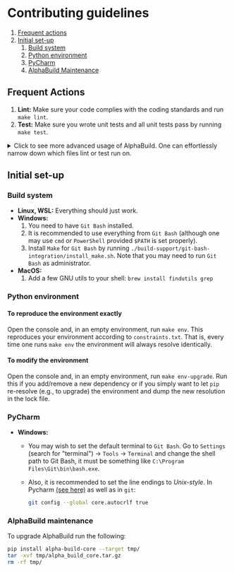 # Contributing guidelines

1. [Frequent actions](#frequent-actions)
2. [Initial set-up](#initial-set-up)
   1. [Build system](#build-system)
   2. [Python environment](#python-environment)
   3. [PyCharm](#pycharm)
   4. [AlphaBuild Maintenance](#alphabuild-maintenance)

## Frequent Actions

1. **Lint:** Make sure your code complies with the coding standards and run `make lint`.
2. **Test:** Make sure you wrote unit tests and all unit tests pass by running `make test`.

<!-- markdownlint-disable MD033 -->
<details>
  <summary>
    Click to see more advanced usage of AlphaBuild. One can effortlessly narrow down which files lint or test run on.
  </summary>
For example:

- `make lint on={{cookiecutter.project_name}}/hello.py` runs all on the given file.
- `make lint on={{cookiecutter.project_name}}/` runs all linters in the given directory.
- `make lint on="{{cookiecutter.project_name}}/ tests/"` runs all linters on the given directories.
- `make lint on=build*` runs all linters on the results of the glob.
- `make lint on=myspecialdirs` where at the top of the Makefile
  `myspecialdir=.github/workflows build-support/alpha-build`. Save yourself a bunch of keystrokes by leveraging aliases.
- `make lint since=master` runs all formatters on the diff between the current branch and master.
- `make lint since=HEAD~1` runs all formatters on all files that changed since "2 commits ago".
- `make lint since=--cached` runs all linters on all files that are "git added".
- `make lint on=my_dir/ since=HEAD~2` will run all linters on all files in `my_dir/` that changed since "3 commits ago".

</details>
<!-- markdownlint-disable MD033 -->

## Initial set-up

### Build system

- **Linux, WSL:** Everything should just work.
- **Windows:**
  1. You need to have `Git Bash` installed.
  2. It is recommended to use everything from `Git Bash`
     (although one may use `cmd` or `PowerShell` provided `$PATH` is set properly).
  3. Install `Make` for `Git Bash` by running `./build-support/git-bash-integration/install_make.sh`.
     Note that you may need to run `Git Bash` as administrator.
- **MacOS:**
  1. Add a few GNU utils to your shell: `brew install findutils grep`

### Python environment

#### To reproduce the environment exactly

Open the console and, in an empty environment, run `make env`. This reproduces your environment according to
`constraints.txt`. That is, every time one runs `make env` the environment will always resolve identically.

#### To modify the environment

Open the console and, in an empty environment, run `make env-upgrade`. Run this if you add/remove a new dependency or
if you simply want to let `pip` re-resolve (e.g., to upgrade) the environment and dump the new resolution in the lock
file.

### PyCharm

- **Windows:**

  - You may wish to set the default terminal to `Git Bash`.
    Go to `Settings` (search for "terminal") &#8594; `Tools` &#8594; `Terminal` and change the shell path to
    Git Bash, it must be something like `C:\Program Files\Git\bin\bash.exe`.
  - Also, it is recommended to set the line endings to _Unix-style_. In Pycharm
    [(see here)](https://www.jetbrains.com/help/pycharm/configuring-line-endings-and-line-separators.html)
    as well as in `git`:

    ```bash
    git config --global core.autocrlf true
    ```

### AlphaBuild maintenance

To upgrade AlphaBuild run the following:

```bash
pip install alpha-build-core --target tmp/
tar -xvf tmp/alpha_build_core.tar.gz
rm -rf tmp/
```
